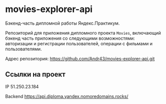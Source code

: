 # movies-explorer-api
Бэкенд-часть дипломной работы Яндекс.Практикум.

Репозиторий для приложения дипломного проекта `Movies`, включающий бэкенд часть приложения со следующими возможностями: авторизации и регистрации пользователей, операции с фильмами и пользователями.

Адрес репозитория: https://github.com/Andr43/movies-explorer-api.git

## Ссылки на проект

IP 51.250.23.184

Backend https://api.diploma.yandex.nomoredomains.rocks/
